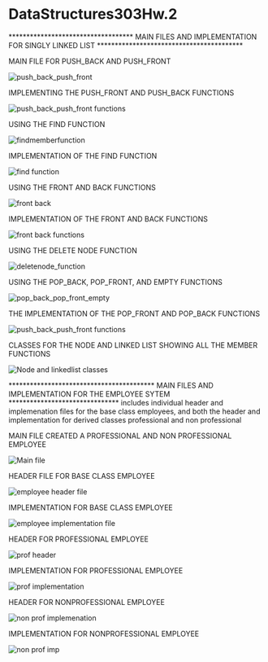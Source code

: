 # DataStructures303Hw.2
*********************************** MAIN FILES AND IMPLEMENTATION FOR SINGLY LINKED LIST *****************************************


MAIN FILE FOR PUSH_BACK AND PUSH_FRONT
  
![push_back_push_front](https://user-images.githubusercontent.com/119560473/223016704-6adf37a9-e592-4ed3-8813-a2eb5f9cad3f.jpg)


IMPLEMENTING THE PUSH_FRONT AND PUSH_BACK FUNCTIONS

![push_back_push_front functions](https://user-images.githubusercontent.com/119560473/223017149-576cd2e0-3fb1-4507-824f-691a1af8a2fa.jpg)


USING THE FIND FUNCTION

![findmemberfunction](https://user-images.githubusercontent.com/119560473/223016730-27758204-b4dd-4f2c-a653-915ed69f70cb.jpg)


IMPLEMENTATION OF THE FIND FUNCTION

![find function](https://user-images.githubusercontent.com/119560473/223016746-a4b912dc-621c-421d-be1f-28e1bea10e27.jpg)



USING THE FRONT AND BACK FUNCTIONS

![front back](https://user-images.githubusercontent.com/119560473/223016756-a305c75b-e31b-46cb-a8c8-a12f38ac4c35.jpg)


IMPLEMENTATION OF THE FRONT AND BACK FUNCTIONS

![front back functions](https://user-images.githubusercontent.com/119560473/223016778-ceb2771b-7202-4e96-b5d3-42d5d1e9d555.jpg)


USING THE DELETE NODE FUNCTION

![deletenode_function](https://user-images.githubusercontent.com/119560473/223016786-540e18f8-77d1-4776-8b57-585add038e83.jpg)

USING THE POP_BACK, POP_FRONT, AND EMPTY FUNCTIONS

![pop_back_pop_front_empty](https://user-images.githubusercontent.com/119560473/223016801-5bef804d-a774-46c8-9974-ba55aa53e5d2.jpg)



THE IMPLEMENTATION OF THE POP_FRONT AND POP_BACK FUNCTIONS

![push_back_push_front functions](https://user-images.githubusercontent.com/119560473/223017640-212c0b36-6322-463e-996b-dfd2a61baed2.jpg)




CLASSES FOR THE NODE AND LINKED LIST SHOWING ALL THE MEMBER FUNCTIONS


![Node and linkedlist classes](https://user-images.githubusercontent.com/119560473/223016821-7925f5e8-27fe-4bbe-9fba-16606b6eb49b.jpg)



***************************************** MAIN FILES AND IMPLEMENTATION FOR THE EMPLOYEE SYTEM *******************************
 includes individual header and implemenation files for the base class employees, and both the header and implementation for derived classes professional and non professional



MAIN FILE CREATED A PROFESSIONAL AND NON PROFESSIONAL EMPLOYEE

![Main file](https://user-images.githubusercontent.com/119560473/223018221-4860ee6b-6412-4ed7-a395-6bd3fd3e97f3.jpg)



HEADER FILE FOR BASE CLASS EMPLOYEE

![employee header file](https://user-images.githubusercontent.com/119560473/223018263-cfdbd8a9-f305-49a7-add0-d2da21b5532b.jpg)



IMPLEMENTATION FOR BASE CLASS EMPLOYEE


![employee implementation file](https://user-images.githubusercontent.com/119560473/223018292-9bea58ff-753f-4452-bbb6-2061f648b614.jpg)




HEADER FOR PROFESSIONAL EMPLOYEE

![prof header](https://user-images.githubusercontent.com/119560473/223018334-a8701a15-f00c-4c91-b4fc-e92c405eccd4.jpg)



IMPLEMENTATION FOR PROFESSIONAL EMPLOYEE


![prof implementation](https://user-images.githubusercontent.com/119560473/223018358-a2a46d2e-6905-4bb8-a80b-4d28f795be29.jpg)


HEADER FOR NONPROFESSIONAL EMPLOYEE


![non prof implemenation](https://user-images.githubusercontent.com/119560473/223018386-6cbe493a-1cec-44cc-9491-8734584095d4.jpg)





IMPLEMENTATION FOR NONPROFESSIONAL EMPLOYEE


![non prof imp](https://user-images.githubusercontent.com/119560473/223018423-d4f7a17b-9ecc-4dc2-abf4-f72661fc2ca6.jpg)







